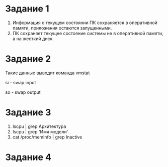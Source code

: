 # Задание 1
  1. Информация о текущем состоянии ПК сохраняется в оперативной памяти, приложения остаются запущенными.
  2. ПК сохраняет текущее состояние системы не в оперативной памяти, а на жесткий диск. 

# Задание 2

Такие данные выводит команда vmstat

si - swap input

so - swap output

# Задание 3
  1. lscpu | grep Архитектура
  2. lscpu | grep 'Имя модели'
  3. cat /proc/meminfo | grep Inactive

# Задание 4

